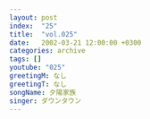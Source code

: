 ```yaml
---
layout: post
index:  "25"
title:  "vol.025"
date:   2002-03-21 12:00:00 +0300
categories: archive
tags: []
youtube: "025"
greetingM: なし
greetingT: なし
songName: 夕陽家族
singer: ダウンタウン
---
```

